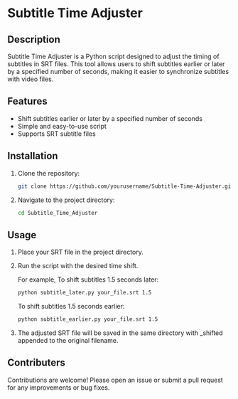 # Subtitle Time Adjuster

## Description
Subtitle Time Adjuster is a Python script designed to adjust the timing of subtitles in SRT files. This tool allows users to shift subtitles earlier or later by a specified number of seconds, making it easier to synchronize subtitles with video files.

## Features
- Shift subtitles earlier or later by a specified number of seconds
- Simple and easy-to-use script
- Supports SRT subtitle files

## Installation
1. Clone the repository:
   ```sh
   git clone https://github.com/yourusername/Subtitle-Time-Adjuster.git

2. Navigate to the project directory:
   ```sh
   cd Subtitle_Time_Adjuster

## Usage
1. Place your SRT file in the project directory.

2. Run the script with the desired time shift.

   For example,
   To shift subtitles 1.5 seconds later:
   ```sh
   python subtitle_later.py your_file.srt 1.5
   ```
   To shift subtitles 1.5 seconds earlier:
   ```sh
   python subtitle_earlier.py your_file.srt 1.5

3. The adjusted SRT file will be saved in the same directory with _shifted appended to the original filename.

## Contributers
Contributions are welcome! Please open an issue or submit a pull request for any improvements or bug fixes.